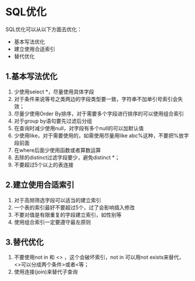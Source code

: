 # SQL优化

SQL优化可以从以下方面去优化：

- 基本写法优化
- 建立使用合适索引
- 替代优化

## 1.基本写法优化

1. 少使用select *，尽量使用具体字段
2. 对于条件来说等号之类两边的字段类型要一致，字符串不加单引号索引会失效；
3. 尽量少使用Order By排序，对于需要多个字段进行排序的可以使用组合索引
4. 对于group by语句要先过滤后分组
5. 在查询时减少使用null，对字段有多个null的可以加默认值
6. 少使用like，对于需要使用的，如需使用尽量用like abc%这种，不要把%放字段前面
7. 在where后面少使用函数或者算数运算
8. 去除的distinct过滤字段要少，避免distinct *；
9. 不要超过5个以上的表连接

## 2.建立使用合适索引

1. 对于高频筛选字段可以适当的建立索引
2. 一个表的索引最好不要超过5个，过了会影响插入修改
3. 不要对值是有限重复的字段建立索引，如性别等
4. 使用组合索引一定要遵守最左原则

## 3.替代优化

1. 不要使用not in 和 <> ，这个会破坏索引，not in 可以用not exists来替代，<>可以分成两个条件>或者<等；
2. 使用连接(join)来替代子查询